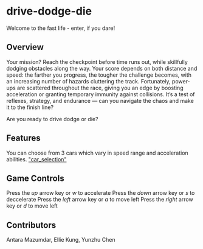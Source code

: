 # drive-dodge-die
Welcome to the fast life - enter, if you dare!

## Overview
Your mission? Reach the checkpoint before time runs out, while skillfully dodging obstacles along the way.
Your score depends on both distance and speed: the farther you progress, the tougher the challenge becomes, with an increasing number of hazards cluttering the track. Fortunately, power-ups are scattered throughout the race, giving you an edge by boosting acceleration or granting temporary immunity against collisions.
It’s a test of reflexes, strategy, and endurance — can you navigate the chaos and make it to the finish line?

Are you ready to
drive
dodge
or die?

## Features
You can choose from 3 cars which vary in speed range and acceleration abilities.
["car_selection"](images/website/car_selection.png)

## Game Controls
Press the _up_ arrow key or _w_ to accelerate
Press the _down_ arrow key or _s_ to deccelerate
Press the _left_ arrow key or _a_ to move left
Press the _right_ arrow key or _d_ to move left

## Contributors
Antara Mazumdar, Ellie Kung, Yunzhu Chen
